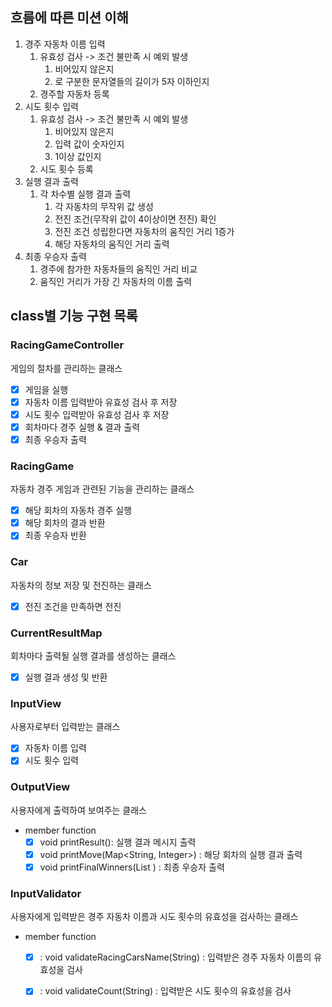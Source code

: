 ## 흐름에 따른 미션 이해

1. 경주 자동차 이름 입력
   1. 유효성 검사 -> 조건 불만족 시 예외 발생
      1. 비어있지 않은지
      2. 로 구분한 문자열들의 길이가 5자 이하인지
   2. 경주할 자동차 등록
2. 시도 횟수 입력
   1. 유효성 검사 -> 조건 불만족 시 예외 발생
      1. 비어있지 않은지
      2. 입력 값이 숫자인지
      3. 1이상 값인지
   2. 시도 횟수 등록
3. 실행 결과 출력
   1. 각 차수별 실행 결과 출력
      1. 각 자동차의 무작위 값 생성
      2. 전진 조건(무작위 값이 4이상이면 전진) 확인
      3. 전진 조건 성립한다면 자동차의 움직인 거리 1증가
      4. 해당 자동차의 움직인 거리 출력
4. 최종 우승자 출력
   1. 경주에 참가한 자동차들의 움직인 거리 비교
   2. 움직인 거리가 가장 긴 자동차의 이름 출력

## class별 기능 구현 목록

### RacingGameController
게임의 절차를 관리하는 클래스

- [x] 게임을 실행
- [x] 자동차 이름 입력받아 유효성 검사 후 저장
- [x] 시도 횟수 입력받아 유효성 검사 후 저장
- [x] 회차마다 경주 실행 & 결과 출력
- [x] 최종 우승자 출력

### RacingGame
자동차 경주 게임과 관련된 기능을 관리하는 클래스

- [x] 해당 회차의 자동차 경주 실행 
- [x] 해당 회차의 결과 반환
- [x] 최종 우승자 반환
  
### Car
자동차의 정보 저장 및 전진하는 클래스

- [x] 전진 조건을 만족하면 전진

### CurrentResultMap
회차마다 출력될 실행 결과를 생성하는 클래스

- [x] 실행 결과 생성 및 반환

### InputView
사용자로부터 입력받는 클래스

- [x] 자동차 이름 입력
- [x] 시도 횟수 입력

### OutputView
사용자에게 출력하여 보여주는 클래스

- member function
   - [x] void printResult(): 실행 결과 메시지 출력
   - [x] void printMove(Map<String, Integer>) : 해당 회차의 실행 결과 출력
   - [x] void printFinalWinners(List <String>) : 최종 우승자 출력

### InputValidator
사용자에게 입력받은 경주 자동차 이름과 시도 횟수의 유효성을 검사하는 클래스

- member function
    - [x] : void validateRacingCarsName(String) : 입력받은 경주 자동차 이름의 유효성을 검사
    - [x] : void validateCount(String) : 입력받은 시도 횟수의 유효성을 검사

